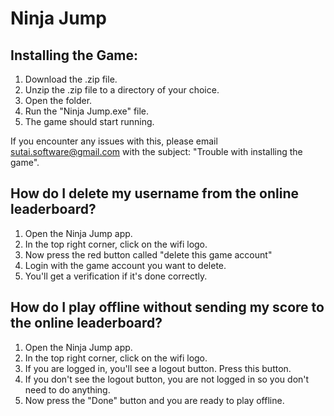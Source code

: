 # Ninja Jump

## Installing the Game:

1. Download the .zip file.
2. Unzip the .zip file to a directory of your choice.
3. Open the folder.
4. Run the "Ninja Jump.exe" file.
5. The game should start running.

If you encounter any issues with this, please email sutai.software@gmail.com with the subject: "Trouble with installing the game".


## How do I delete my username from the online leaderboard?

1. Open the Ninja Jump app.
2. In the top right corner, click on the wifi logo.
3. Now press the red button called "delete this game account"
4. Login with the game account you want to delete.
5. You'll get a verification if it's done correctly.


## How do I play offline without sending my score to the online leaderboard?

1. Open the Ninja Jump app.
2. In the top right corner, click on the wifi logo.
3. If you are logged in, you'll see a logout button. Press this button.
4. If you don't see the logout button, you are not logged in so you don't need to do anything.
5. Now press the "Done" button and you are ready to play offline.
